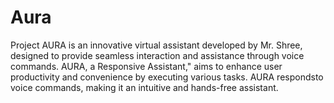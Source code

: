 # Aura 
Project AURA is an innovative virtual assistant developed by Mr. Shree, designed to provide
seamless interaction and assistance through voice commands. AURA, a Responsive Assistant,"
aims to enhance user productivity and convenience by executing various tasks.
AURA respondsto voice commands, making it an intuitive and hands-free assistant.
